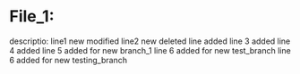 # File_1:

descriptio:
line1 new modified
line2 new deleted
line added
line 3 added
line 4 added
line 5 added for new branch_1
line 6 added for new test_branch
line 6 added for new testing_branch
